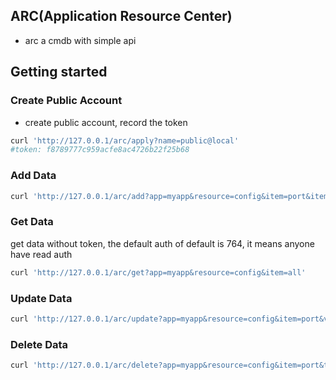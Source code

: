 ## ARC(Application Resource Center)

- arc a cmdb with simple api

## Getting started

### Create Public Account

- create public account, record the token

```sh
curl 'http://127.0.0.1/arc/apply?name=public@local'
#token: f8789777c959acfe8ac4726b22f25b68
```

### Add Data

```sh
curl 'http://127.0.0.1/arc/add?app=myapp&resource=config&item=port&item=8000&token=f8789777c959acfe8ac4726b22f25b68'
```

### Get Data

get data without token, the default auth of default is 764, it means anyone have read auth

```sh
curl 'http://127.0.0.1/arc/get?app=myapp&resource=config&item=all'
```

### Update Data

```sh
curl 'http://127.0.0.1/arc/update?app=myapp&resource=config&item=port&value=9100&token=f8789777c959acfe8ac4726b22f25b68'
```


### Delete Data

```sh
curl 'http://127.0.0.1/arc/delete?app=myapp&resource=config&item=port&token=f8789777c959acfe8ac4726b22f25b68'
```
